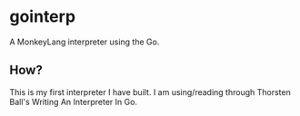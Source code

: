 # gointerp

A MonkeyLang interpreter using the Go.

## How?

This is my first interpreter I have built. I am using/reading through Thorsten Ball's Writing An Interpreter In Go.
